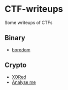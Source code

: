 # CTF-writeups
Some writeups of CTFs

## Binary

- [boredom](\hsctf7_2020\binary_exploitation\boredom_)

## Crypto

- [XORed](\hsctf7_2020\crypto\XORed)
- [Analyse me](\zh3ro_2020\analyse_me)
